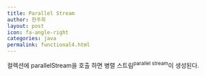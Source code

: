 ```yaml
---
title: Parallel Stream
author: 한주희
layout: post
icon: fa-angle-right
categories: java
permalink: functional4.html
---
```

컬렉션에 parallelStream을 호출 하면 병렬 스트림<sup>parallel stream</sup>이 생성된다.

